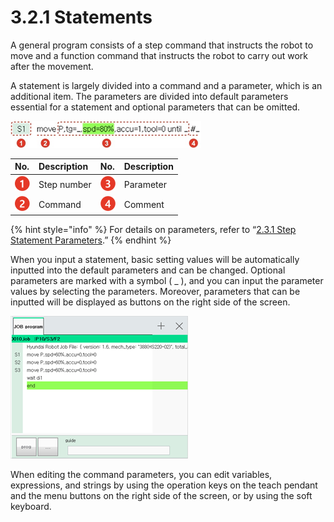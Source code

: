 # 3.2.1 Statements

A general program consists of a step command that instructs the robot to move and a function command that instructs the robot to carry out work after the movement.

A statement is largely divided into a command and a parameter, which is an additional item. The parameters are divided into default parameters essential for a statement and optional parameters that can be omitted.

![](../../.gitbook/assets/image%20%2882%29.png)



| No. | Description | No. | Description |
| :--- | :--- | :--- | :--- |
| ![](../../.gitbook/assets/c1.png)  | Step number | ![](../../.gitbook/assets/c3.png)  | Parameter |
| ![](../../.gitbook/assets/c2.png)  | Command | ![](../../.gitbook/assets/c4.png)  | Comment |

{% hint style="info" %}
For details on parameters, refer to “[2.3.1 Step Statement Parameters](../../operation/step/step-cmd-param/).”
{% endhint %}

When you input a statement, basic setting values will be automatically inputted into the default parameters and can be changed. Optional parameters are marked with a symbol \( \_ \), and you can input the parameter values by selecting the parameters. Moreover, parameters that can be inputted will be displayed as buttons on the right side of the screen.

![Figure 27 Editing a Command &#x2013; Inputting Parameter Values](../../.gitbook/assets/image%20%28355%29.png)

When editing the command parameters, you can edit variables, expressions, and strings by using the operation keys on the teach pendant and the menu buttons on the right side of the screen, or by using the soft keyboard.


